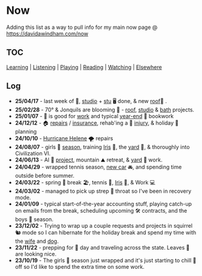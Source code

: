 # Now

Adding this list as a way to pull info for my main now page @ https://davidawindham.com/now

## TOC

[Learning](learning)
| [Listening](listening)
| [Playing](playing)
| [Reading](reading)
| [Watching](watching)
| [Elsewhere](elsewhere)

## Log

- **25/04/17** - last week of 🎾, [studio](https://davidawindham.com/den-studio/) + [stu](/docs/computers/stu) 🖥️ done, & new [roof](https://daw.stu/wha/glenridge/#helene-repairs)🏡 .
- **25/02/28** - 70° & Jonquils are blooming 🌷 - [roof](/notes/house/helene), [studio](/notes/house/studio) & [bath](/notes/house/bath) projects.
- **25/01/07** - 🥶 is good for [work](/docs/data/machine) and typical [year-end](https://davidawindham.com/twenty-twenty-four/) 📖 bookwork 
- **24/12/12** - 🏠 [repairs](/notes/house/helene) / [insurance](/notes/house/helene-ins-adjust), rehab'ing a 🏥 [injury](/notes/play/tennis), & holiday 🎄 planning
- **24/10/10** - [Hurricane Helene](/posts/hurricane-helene) 🌪️ repairs
- **24/08/07** - girls 🎾 [season](/notes/play/tennis), training [Iris](/notes/dogs/iris) 🦮, the [yard](/notes/garden) 🌳, & thoroughly into Civilization VI.
- **24/06/13** - AI 🤖 [project](/docs/saas/openai), mountain ⛰️ retreat, & [yard](/notes/garden) 🌳 work.
- **24/04/29** - wrapped tennis season, [new car](https://davidawindham.com/its-electric/#update) 🚘, and spending time outside before summer.
- **24/03/22** - spring 🌷 break 🏖️, tennis 🎾, [Iris](/notes/dogs/iris) 🦮, & Work 💻
- **24/03/02** - managed to pick up strep 🦠 throat so I've been in recovery mode.
- **24/01/09** - typical start-of-the-year accounting stuff, playing catch-up on emails from the break, scheduling upcoming 🛠️ contracts, and the boys 🎾 season.
- **23/12/02** - Trying to wrap up a couple requests and projects in squirrel 🐿️ mode so I can hibernate for the holiday break and spend my time with the [wife](https://ginnygast.com) and [dog](/notes/dogs/iris).
- **23/11/22** - prepping for 🦃 day and traveling across the state. Leaves 🍁 are looking nice.
- **23/10/19** - The girls 🎾 season just wrapped and it's just starting to chill 🥶 off so I'd like to spend the extra time on some work.
